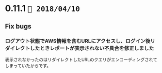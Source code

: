 0.11.1   `📅 2018/04/10` 
===============================

## Fix bugs

### ログアウト状態でAWS情報を含むURLにアクセスし、ログイン後リダイレクトしたときレポートが表示されない不具合を修正しました

表示されなかったのはリダイレクトしたURLのクエリがエンコーディングされてしまっていたからです。

